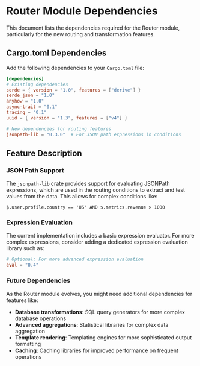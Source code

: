 # Router Module Dependencies

This document lists the dependencies required for the Router module, particularly for the new routing and transformation features.

## Cargo.toml Dependencies

Add the following dependencies to your `Cargo.toml` file:

```toml
[dependencies]
# Existing dependencies
serde = { version = "1.0", features = ["derive"] }
serde_json = "1.0"
anyhow = "1.0"
async-trait = "0.1"
tracing = "0.1"
uuid = { version = "1.3", features = ["v4"] }

# New dependencies for routing features
jsonpath-lib = "0.3.0"  # For JSON path expressions in conditions
```

## Feature Description

### JSON Path Support

The `jsonpath-lib` crate provides support for evaluating JSONPath expressions, which are used in the routing conditions to extract and test values from the data. This allows for complex conditions like:

```
$.user.profile.country == 'US' AND $.metrics.revenue > 1000
```

### Expression Evaluation

The current implementation includes a basic expression evaluator. For more complex expressions, consider adding a dedicated expression evaluation library such as:

```toml
# Optional: For more advanced expression evaluation
eval = "0.4"
```

### Future Dependencies

As the Router module evolves, you might need additional dependencies for features like:

- **Database transformations**: SQL query generators for more complex database operations
- **Advanced aggregations**: Statistical libraries for complex data aggregation
- **Template rendering**: Templating engines for more sophisticated output formatting
- **Caching**: Caching libraries for improved performance on frequent operations 